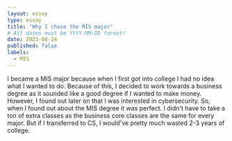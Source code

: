 ```yaml
---
layout: essay
type: essay
title: "Why I chose the MIS major"
# All dates must be YYYY-MM-DD format!
date: 2023-08-24
published: false
labels:
  - MIS
---
```


I became a MIS major because when I first got into college I had no idea what I wanted to do. Because of this, I decided to work towards a business degree as it sounded like a good degree if I wanted to make money. However, I found out later on that I was interested in cybersecurity. So, when I found out about the MIS degree it was perfect. I didn't have to take a ton of extra classes as the business core classes are the same for every major. But if I transferred to CS, I would've pretty much wasted 2-3 years of college.
